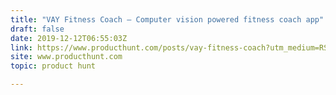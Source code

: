 ```yaml
---
title: "VAY Fitness Coach — Computer vision powered fitness coach app"
draft: false
date: 2019-12-12T06:55:03Z
link: https://www.producthunt.com/posts/vay-fitness-coach?utm_medium=RSS&utm_source=hune
site: www.producthunt.com
topic: product hunt  

---
```

